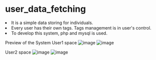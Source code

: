 # user_data_fetching

<li>It is a simple data storing for individuals. </li>
<li>Every user has their own tags. Tags management is in user's control. </li>
<li>To develop this system, php and mysql is used.</li>

Preview of the System
User1 space
![image](https://github.com/ishita3513/user_data_fetching/assets/85451704/7d0ba247-2cad-45d0-ac85-effcecfc022d)
![image](https://github.com/ishita3513/user_data_fetching/assets/85451704/3998180e-ce83-4666-8bb3-7e74a21404ec)

User2 space
![image](https://github.com/ishita3513/user_data_fetching/assets/85451704/e7701100-71a7-48fe-b8e5-2f80c8f2efa3)
![image](https://github.com/ishita3513/user_data_fetching/assets/85451704/17d1c608-3f9b-4977-8e2a-6295eabab29c)
